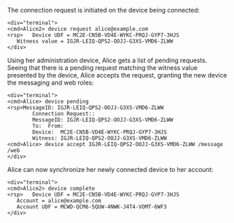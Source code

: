 The connection request is initiated on the device being connected:


~~~~
<div="terminal">
<cmd>Alice2> device request alice@example.com
<rsp>   Device UDF = MC2E-CN5B-VD4E-WYKC-PRQJ-GYP7-3HJS
   Witness value = IGJR-LEIQ-QPS2-OOJJ-G3XS-VMD6-ZLWW
</div>
~~~~

Using her administration device, Alice gets a list of pending requests. Seeing that
there is a pending request matching the witness value presented by the device, Alice
accepts the request, granting the new device the messaging and web roles:


~~~~
<div="terminal">
<cmd>Alice> device pending
<rsp>MessageID: IGJR-LEIQ-QPS2-OOJJ-G3XS-VMD6-ZLWW
        Connection Request::
        MessageID: IGJR-LEIQ-QPS2-OOJJ-G3XS-VMD6-ZLWW
        To:  From: 
        Device:  MC2E-CN5B-VD4E-WYKC-PRQJ-GYP7-3HJS
        Witness: IGJR-LEIQ-QPS2-OOJJ-G3XS-VMD6-ZLWW
<cmd>Alice> device accept IGJR-LEIQ-QPS2-OOJJ-G3XS-VMD6-ZLWW /message /web
</div>
~~~~

Alice can now synchronize her newly connected device to her account:


~~~~
<div="terminal">
<cmd>Alice2> device complete
<rsp>   Device UDF = MC2E-CN5B-VD4E-WYKC-PRQJ-GYP7-3HJS
   Account = alice@example.com
   Account UDF = MCWD-QCM6-5QUW-4NWK-J4T4-VOMT-6WF3
</div>
~~~~


